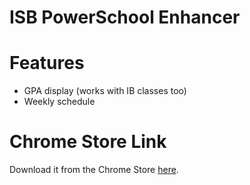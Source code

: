 # ISB PowerSchool Enhancer

# Features
- GPA display (works with IB classes too)
- Weekly schedule

# Chrome Store Link
Download it from the Chrome Store [here](https://goo.gl/K1UcBr).

